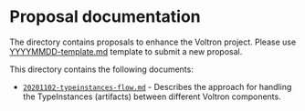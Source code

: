 # Proposal documentation

The directory contains proposals to enhance the Voltron project. Please use [YYYYMMDD-template.md](./YYYYMMDD-template.md) template to submit a new proposal. 

This directory contains the following documents:

- [`20201102-typeinstances-flow.md`](20201102-typeinstances-flow.md) - Describes the approach for handling the TypeInstances (artifacts) between different Voltron components.

